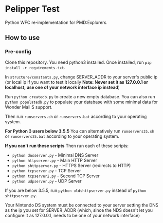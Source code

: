 # Pelipper Test

Python WFC re-implementation for PMD:Explorers.

## How to use

### Pre-config

Clone this repository.
You need python3 installed.
Once installed, run `pip install -r requirements.txt`.

In `structure/constants.py`, change SERVER_ADDR to your server's public ip
(or local ip if you want to test it locally **Note: Never set it as 127.0.0.1 or localhost, use one of your network interface ip instead**)

Run `python createdb.py` to create a new empty database. You can also run `python populatedb.py` to populate your database with some minimal data for Wonder Mail S support.

Then run `runservers.sh` or `runservers.bat` according to your operating system.

**For Python 3 users below 3.5.5**
You can alternatively run `runservers35.sh` or `runservers35.bat` according to your operating system.

**If you can't run these scripts**
Then run each of these scripts: 
- `python dnsserver.py` - Minimal DNS Server
- `python httpserver.py` - Main HTTP Server
- `python shttpserver.py` - HTTPS Server (redirects to HTTP)
- `python tcpserver.py` - TCP Server
- `python tcpserver2.py` - Second TCP Server
- `python udpserver.py` - UDP Server

If you are below 3.5.5, run `python oldshttpserver.py` instead of `python shttpserver.py`.

Your Nintendo DS system must be connected to your server setting the
DNS as the ip you set for SERVER_ADDR (which, since the NDS doesn't let
you configure it as 127.0.0.1, needs to be one of your network interface)